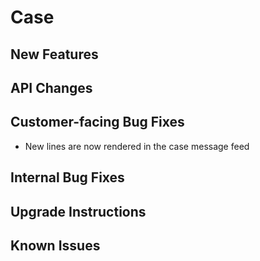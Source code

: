 # Case <version>

## New Features


## API Changes


## Customer-facing Bug Fixes
 - New lines are now rendered in the case message feed

## Internal Bug Fixes


## Upgrade Instructions


## Known Issues

